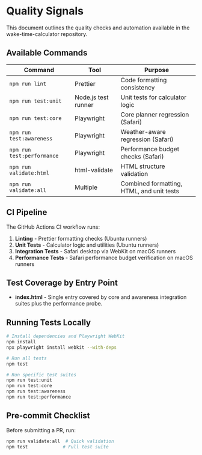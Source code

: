 # Quality Signals

This document outlines the quality checks and automation available in the wake-time-calculator repository.

## Available Commands

| Command | Tool | Purpose |
|---------|------|---------|
| `npm run lint` | Prettier | Code formatting consistency |
| `npm run test:unit` | Node.js test runner | Unit tests for calculator logic |
| `npm run test:core` | Playwright | Core planner regression (Safari) |
| `npm run test:awareness` | Playwright | Weather-aware regression (Safari) |
| `npm run test:performance` | Playwright | Performance budget checks (Safari) |
| `npm run validate:html` | html-validate | HTML structure validation |
| `npm run validate:all` | Multiple | Combined formatting, HTML, and unit tests |

## CI Pipeline

The GitHub Actions CI workflow runs:

1. **Linting** - Prettier formatting checks (Ubuntu runners)
2. **Unit Tests** - Calculator logic and utilities (Ubuntu runners)
3. **Integration Tests** - Safari desktop via WebKit on macOS runners
4. **Performance Tests** - Safari performance budget verification on macOS runners

## Test Coverage by Entry Point

- **index.html** - Single entry covered by core and awareness integration suites plus the performance probe.

## Running Tests Locally

```bash
# Install dependencies and Playwright WebKit
npm install
npx playwright install webkit --with-deps

# Run all tests
npm test

# Run specific test suites
npm run test:unit
npm run test:core
npm run test:awareness
npm run test:performance
```

## Pre-commit Checklist

Before submitting a PR, run:

```bash
npm run validate:all  # Quick validation
npm test             # Full test suite
```
